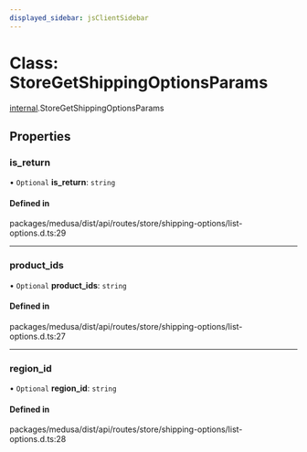 ```yaml
---
displayed_sidebar: jsClientSidebar
---
```


# Class: StoreGetShippingOptionsParams

[internal](../modules/internal.md).StoreGetShippingOptionsParams

## Properties

### is\_return

• `Optional` **is\_return**: `string`

#### Defined in

packages/medusa/dist/api/routes/store/shipping-options/list-options.d.ts:29

___

### product\_ids

• `Optional` **product\_ids**: `string`

#### Defined in

packages/medusa/dist/api/routes/store/shipping-options/list-options.d.ts:27

___

### region\_id

• `Optional` **region\_id**: `string`

#### Defined in

packages/medusa/dist/api/routes/store/shipping-options/list-options.d.ts:28
